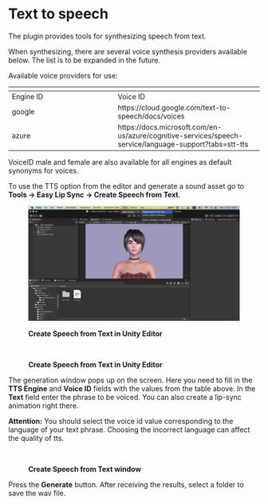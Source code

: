 # Text to speech

The plugin provides tools for synthesizing speech from text.

When synthesizing, there are several voice synthesis providers available below. The list is to be expanded in the future.

Available voice providers for use:

<table data-header-hidden><thead><tr><th width="198.5"></th><th></th></tr></thead><tbody><tr><td>Engine ID</td><td>Voice ID</td></tr><tr><td>google</td><td>https://cloud.google.com/text-to-speech/docs/voices</td></tr><tr><td>azure</td><td>https://docs.microsoft.com/en-us/azure/cognitive-services/speech-service/language-support?tabs=stt-tts</td></tr></tbody></table>

VoiceID male and female are also available for all engines as default synonyms for voices.

To use the TTS option from the editor and generate a sound asset go to **Tools -> Easy Lip Sync -> Create Speech from Text**.

<figure><img src="../.gitbook/assets/image (6).png" alt=""><figcaption><p><strong>Create Speech from Text in Unity Editor</strong></p></figcaption></figure>

<figure><img src="https://lh6.googleusercontent.com/3dFP-dfg4pXODNLNXgadatornUcosCgVm28bCmGAHH5Zqn8ABVQZsIHRneGPNpaJdaW4BQAVQkhJ8Lq016mbbFrshe_wwuCAJHfaHtZOoTz314z0WxOixNHh7FrIC-6vACw7NukiC-XpxUfipHQEpys" alt=""><figcaption><p><strong>Create Speech from Text in Unity Editor</strong></p></figcaption></figure>

The ​​generation window pops up on the screen. Here you need to fill in the **TTS Engine** and **Voice ID** fields with the values from the table above. In the **Text** field enter the phrase to be voiced. You can also create a lip-sync animation right there.

**Attention:** You should select the voice id value corresponding to the language of your text phrase. Choosing the incorrect language can affect the quality of tts.

<figure><img src="https://lh6.googleusercontent.com/vNzq-mM5tGIT_V4Ln5vwwXOqs8fcFqHqLfV8VHKSS585DFWYcrGGG6rHeYjbo_Ik0HD0RXXrQW-YS4oPjDBPk9r1JqhKK1agxJK9Bz2a8eS8YhrKtCPsEJJ0rlbLx8L8qz9EB-ouNNsAlIIGafjYa00" alt=""><figcaption><p><strong>Create Speech from Text window</strong></p></figcaption></figure>

Press the **Generate** button. After receiving the results, select a folder to save the wav file.
